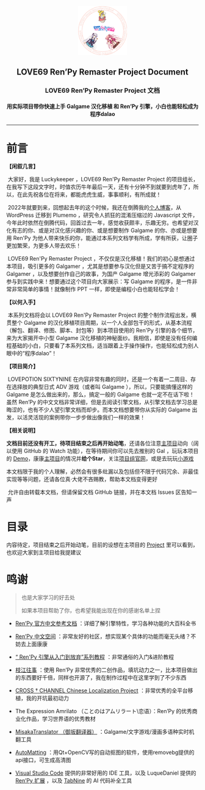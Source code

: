 <p align="center"><a href="https://love69renpyremasterproject.github.io/"><img src="images/项目组logo_smallsize.png" alt="项目组logo" style="zoom:50%;" /></a></p>
<h2 align="center">LOVE69 Ren’Py Remaster Project Document</h2>
<h3 align="center">LOVE69 Ren’Py Remaster Project 文档</h3>
<h4 align="center">用实际项目带你快速上手 Galgame 汉化移植 和 Ren’Py 引擎，小白也能轻松成为程序dalao</h4>

------

# 前言

**【闲叙几言】**

​	大家好，我是 Luckykeeper ，LOVE69 Ren'Py Remaster Project 的项目组长，在我写下这段文字时，时值农历牛年最后一天，还有十分钟不到就要到虎年了，所以，在此先祝各位在将来，都能虎虎生威，事事顺利，有所成就！

​	2022年就要到来，回想起去年的这个时候，我还在倒腾我的[个人博客](https://luckykeeper.site)，从 WordPress 迁移到 Plumemo ，研究令人抓狂的混淆压缩过的 Javascript 文件，今年此时依然在倒腾代码，回首过去一年，感觉收获颇丰，乐趣无穷。也希望对汉化有志的你、或是对汉化感兴趣的你、或是想要制作 Galgame 的你、亦或是想要用 Ren'Py 为他人带来快乐的你，能通过本系列文档学有所成，学有所获，让圈子更加繁荣，为更多人带去欢乐！

​	LOVE69 Ren'Py Remaster Project ，不仅仅是汉化移植！我们的初心是想通过本项目，吸引更多的 Galgamer ，尤其是想要参与汉化但是又苦于搞不定程序的 Galgamer ，以及想要创作自己的故事，为国产 Galgame 增光添彩的 Galgamer 参与到实践中来！想要通过这个项目向大家展示：写 Galgame 的程序，是一件非常非常简单的事情！就像制作 PPT 一样，即使是编程小白也能轻松学会！

**【以何入手】**

​	本系列文档将会以 LOVE69 Ren'Py Remaster Project 的整个制作流程出发，横贯整个 Galgame 的汉化移植项目周期，以一个人全部包干的形式，从基本流程（解包、翻译、修图、脚本、封包等）到本项目使用的 Ren'Py 引擎的各个细节，来为大家揭开中小型 Galgame 汉化移植的神秘面纱。我相信，即使是没有任何编程基础的小白，只要看了本系列文档，适当跟着上手操作操作，也能轻松成为别人眼中的“程序dalao”！

**【项目简介】**

​	LOVEPOTION SIXTYNINE 在内容非常有趣的同时，还是一个有着一二周目、存在选择肢的典型日式 ADV  游戏（或者叫 Galgame ），所以，只要能搞懂这样的 Galgame 是怎么做出来的，那么，搞定一般的 Galgame 也就一定不在话下啦！虽然 Ren’Py 的中文文档非常详细，但是去阅读引擎文档，从引擎文档去学习总是晦涩的，也有不少人望引擎文档而却步。而本文档想要带你从实际的 Galgame 出发，以活灵活现的案例带你一步步做出像我们一样的效果！

**【相关说明】**

​	**文档目前还没有开工，待项目结束之后再开始动笔**，还请各位注意[主项目](https://github.com/luckykeeper/LOVE69_renpy_remaster)动向（阔以使用 GitHub 的 Watch 功能），在等待期间你可以先去推别的 Gal ，玩玩本项目的 [Demo](https://github.com/luckykeeper/LOVE69_renpy_remaster/releases/tag/0.1.0)，康康[主项目](https://github.com/luckykeeper/LOVE69_renpy_remaster)的情况并**给个Star**，关注[项目组官网](https://love69renpyremasterproject.github.io/)，或是去玩玩[小游戏](https://eatcocoa.luckykeeper.site:44443/)

​	本文档限于我的个人理解，必然会有很多纰漏以及包括但不限于代码冗余、非最佳实现等等问题，还请各位真·大佬不吝赐教，帮助本文档变得更好

​	允许自由转载本文档，但请保留文档 GitHub 链接，并在本文档 Issues 区告知一声

# 目录

内容待定，项目结束之后开始动笔，目前的设想在主项目的 [Project](https://github.com/luckykeeper/LOVE69_renpy_remaster/projects/3) 里可以看到，也欢迎大家到主项目给我提建议

# 鸣谢

> 也是大家学习的好去处
>
> 如果本项目帮助了你，也希望我能出现在你的感谢名单上捏

- [Ren’Py 官方中文参考文档](https://www.renpy.cn/doc/) ：详细了解引擎特性，学习各种功能的大百科全书

- [Ren’Py 中文空间](https://www.renpy.cn/forum.php/) ：非常友好的社区，想实现某个具体的功能而毫无头绪？不妨去上面康康

- [“ Ren'Py 引擎从入门到放弃”系列教程](https://zhuanlan.zhihu.com/p/53084385) ：非常通俗的入门&进阶教程

- [枝江往事](https://github.com/A-Soul-GameMaker-Project/ZhiJiang) ：使用 Ren’Py 非常优秀的二创作品，填坑动力之一，比本项目做出的东西要好千倍，同样也开源了，我在制作过程中在这里学到了不少东西

- [CROSS † CHANNEL Chinese Localization Project](https://github.com/MewX/cross-channel_chinese-localization_project) ：非常优秀的全平台移植，我的开坑最初动力

- The Expression Amrilato （ことのはアムリラート\恋语）：Ren’Py 的优秀商业化作品，学习世界语的优秀教材

- [MisakaTranslator （御坂翻译器）](https://github.com/hanmin0822/MisakaTranslator) ：Galgame/文字游戏/漫画多语种实时机翻工具

- [AutoMatting](https://github.com/huanghaozi/AutoMatting) ：用Qt+OpenCV写的自动抠图的软件，使用removebg提供的api接口，可生成高清图

- [Visual Studio Code](https://code.visualstudio.com/) 提供的非常好用的 IDE 工具，以及 LuqueDaniel 提供的 [Ren’Py 扩展](https://marketplace.visualstudio.com/items?itemName=LuqueDaniel.languague-renpy) ，以及 [TabNine](https://github.com/codota/TabNine) 的 AI 代码补全工具

